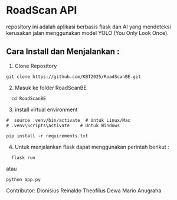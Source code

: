 # RoadScan API
repository ini adalah aplikasi berbasis flask dan AI yang mendeteksi kerusakan jalan menggunakan model YOLO (You Only Look Once).

## Cara Install dan Menjalankan :
1.  Clone Repository
   
   ```
   git clone https://github.com/KBT2025/RoadScanBE.git
   ```

2. Masuk ke folder RoadScanBE
```
  cd RoadScanBE
```

3. install virtual environment
```
#  source .venv/bin/activate  # Untuk Linux/Mac
# .venv\Scripts\activate    # Untuk Windows

pip install -r requirements.txt
```
4. Untuk menjalankan flask dapat menggunakan perintah berikut :
```
  flask run
```
atau
```
python app.py
```

Contributor:
Dionisius Reinaldo
Theofilus Dewa
Mario Anugraha
